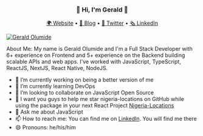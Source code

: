 <h3 align="center">👋 Hi, I'm Gerald 🦊</h3>
<p align="center">
  <a href="https://gerald.vercel.app">🌍 Website</a> • 
  <a href="https://medium.com/@lucignation">📖 Blog</a> • 
  <a href="https://twitter.com/lucignation">📱 Twitter</a> • 
  <a href="https://linkedin.com/in/geraldolumide">🗞️ LinkedIn</a>
</p>

[![Gerald Olumide](https://res.cloudinary.com/lucignation/image/upload/v1647345334/samples/gerald_lwfykx.jpg)](https://gerald.vercel.app)

<!--
**Lucignation/lucignation** is a ✨ _special_ ✨ repository because its `README.md` (this file) appears on your GitHub profile.

Here are some ideas to get you started:

-->
About Me: My name is Gerald Olumide and I'm a Full Stack Developer with 6+ experience on Frontend and 5+ experience on the Backend building scalable APIs and web apps. I've worked with JavaScript, TypeScript, ReactJS, NextJS, React Native, NodeJS.

- 🔭 I’m currently working on being a better version of me
- 🌱 I’m currently learning DevOps
- 👯 I’m looking to collaborate on JavaScript Open Source
- 🤔 I want you guys to help me star nigeria-locations on GitHub while using the package in your next React Project [Nigeria-Locations](https://www.npmjs.com/package/nigeria-locations)
- 💬 Ask me about JavaScript
- 📫 How to reach me: You can find me on [LinkedIn](https://linkedin.com/in/geraldolumide). You will find me there
- 😄 Pronouns: he/his/him
<!-- - ⚡ Fun fact: ... -->

